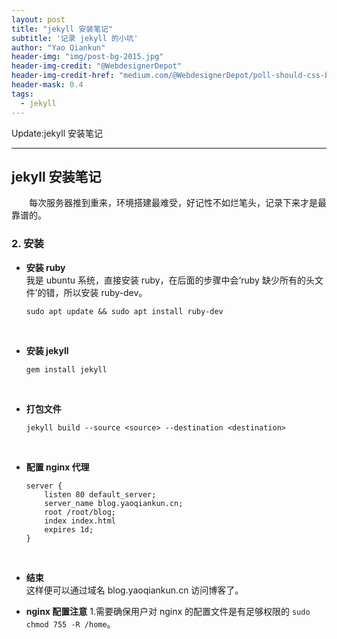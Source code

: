 ```yaml
---
layout: post
title: "jekyll 安装笔记"
subtitle: '记录 jekyll 的小坑'
author: "Yao Qiankun"
header-img: "img/post-bg-2015.jpg"
header-img-credit: "@WebdesignerDepot"
header-img-credit-href: "medium.com/@WebdesignerDepot/poll-should-css-become-more-like-a-programming-language-c74eb26a4270"
header-mask: 0.4
tags:
  - jekyll
---
```


Update:jekyll 安装笔记

---

## jekyll 安装笔记
&emsp;&emsp;每次服务器推到重来，环境搭建最难受，好记性不如烂笔头，记录下来才是最靠谱的。

### 2. 安装
-  **安装 ruby** <br>
    我是 ubuntu 系统，直接安装 ruby，在后面的步骤中会‘ruby 缺少所有的头文件’的错，所以安装 ruby-dev。
    ```
    sudo apt update && sudo apt install ruby-dev
    ```
    <br>
-  **安装 jekyll** <br>
    ```
    gem install jekyll
    ```
    <br>
-   **打包文件** <br>
    ```
    jekyll build --source <source> --destination <destination>
    ```
    <br>
-  **配置 nginx 代理** <br>
    ```
    server {
	    listen 80 default_server;
	    server_name blog.yaoqiankun.cn;
	    root /root/blog;
	    index index.html
	    expires 1d;
    }

    ```
    <br>
-  **结束** <br>
    这样便可以通过域名 blog.yaoqiankun.cn 访问博客了。<br>
    
-  **nginx 配置注意**
    1.需要确保用户对 nginx 的配置文件是有足够权限的 `sudo chmod 755 -R /home`。


